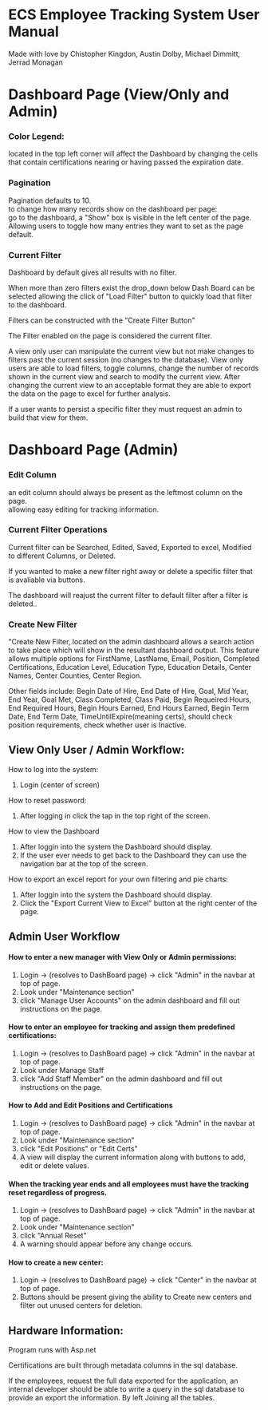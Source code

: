 # ECS Employee Tracking System User Manual
Made with love by Chistopher Kingdon, Austin Dolby, Michael Dimmitt, Jerrad Monagan

# Dashboard Page (View/Only and Admin)

### Color Legend: 
located in the top left corner will affect the Dashboard by changing the cells that contain certifications nearing or having passed the expiration date. 

### Pagination
Pagination defaults to 10. 
<br>to change how many records show on the dashboard per page:
<br>go to the dashboard, a "Show" box is visible in the left center of the page.
<br>Allowing users to toggle how many entries they want to set as the page default.

### Current Filter 
Dashboard by default gives all results with no filter. 

When more than zero filters exist the drop_down below Dash Board can be selected allowing the click of "Load Filter" button to quickly load that filter to the dashboard.

Filters can be constructed with the "Create Filter Button"

The Filter enabled on the page is considered the current filter. 

A view only user can manipulate the current view but not make changes to filters past the current session (no changes to the database). View only users are able to load filters, toggle columns, change the number of records shown in the current view and search to modify the current view. After changing the current view to an acceptable format they are able to export the data on the page to excel for further analysis. 

If a user wants to persist a specific filter they must request an admin to build that view for them. 

# Dashboard Page (Admin)

### Edit Column
an edit column should always be present as the leftmost column on the page. 
<br>allowing easy editing for tracking information.

### Current Filter Operations
Current filter can be Searched, Edited, Saved, Exported to excel, Modified to different Columns, or Deleted.

If you wanted to make a new filter right away or delete a specific filter that is avaliable via buttons. 

The dashboard will reajust the current filter to default filter after a filter is deleted.. 

### Create New Filter
"Create New Filter, located on the admin dashboard allows a search action to take place which will show in the resultant dashboard output. This feature allows multiple options for FirstName, LastName, Email, Position, Completed Certifications, Education Level, Education Type, Education Details, Center Names, Center Counties, Center Region.

Other fields include: Begin Date of Hire, End Date of Hire, Goal, Mid Year, End Year, Goal Met, Class Completed, Class Paid, Begin Requeired Hours, End Required Hours, Begin Hours Earned, End Hours Earned, Begin Term Date, End Term Date, TimeUntilExpire(meaning certs), should check position requirements, check whether user is Inactive.

## View Only User / Admin  Workflow: 

How to log into the system:
1. Login (center of screen)

How to reset password:
1. After logging in click the tap in the top right of the screen.

How to view the Dashboard
1. After loggin into the system the Dashboard should display. 
2. If the user ever needs to get back to the Dashboard they can use the navigation bar at the top of the screen. 

How to export an excel report for your own filtering and pie charts:
1. After loggin into the system the Dashboard should display.
2. Click the "Export Current View to Excel" button at the right center of the page.

## Admin User Workflow

#### How to enter a new manager with View Only or Admin permissions:
1. Login -> (resolves to DashBoard page) -> click "Admin" in the navbar at top of page.
2. Look under "Maintenance section"
3. click "Manage User Accounts" on the admin dashboard and fill out instructions on the page.

#### How to enter an employee for tracking and assign them predefined certifications:
1. Login -> (resolves to DashBoard page) -> click "Admin" in the navbar at top of page. 
2. Look under Manage Staff
3. click "Add Staff Member" on the admin dashboard and fill out instructions on the page.

#### How to Add and Edit Positions and Certifications
1. Login -> (resolves to DashBoard page) -> click "Admin" in the navbar at top of page.
2. Look under "Maintenance section"
3. click "Edit Positions" or "Edit Certs"
4. A view will display the current information along with buttons to add, edit or delete values.

#### When the tracking year ends and all employees must have the tracking reset regardless of progress.
1. Login -> (resolves to DashBoard page) -> click "Admin" in the navbar at top of page.
2. Look under "Maintenance section"
3. click "Annual Reset"
4. A warning should appear before any change occurs.

#### How to create a new center:
1. Login -> (resolves to DashBoard page) -> click "Center" in the navbar at top of page.
2. Buttons should be present giving the ability to Create new centers and filter out unused centers for deletion.

## Hardware Information:
Program runs with Asp.net

Certifications are built through metadata columns in the sql database.

If the employees, request the full data exported for the application, an internal developer should be able to write a query in the sql database to provide an export the information. By left Joining all the tables.
